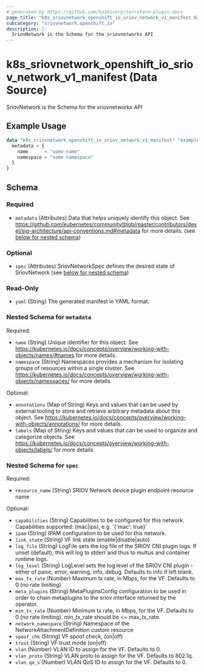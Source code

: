 ```yaml
---
# generated by https://github.com/hashicorp/terraform-plugin-docs
page_title: "k8s_sriovnetwork_openshift_io_sriov_network_v1_manifest Data Source - terraform-provider-k8s"
subcategory: "sriovnetwork.openshift.io"
description: |-
  SriovNetwork is the Schema for the sriovnetworks API
---
```


# k8s_sriovnetwork_openshift_io_sriov_network_v1_manifest (Data Source)

SriovNetwork is the Schema for the sriovnetworks API

## Example Usage

```terraform
data "k8s_sriovnetwork_openshift_io_sriov_network_v1_manifest" "example" {
  metadata = {
    name      = "some-name"
    namespace = "some-namespace"
  }
}
```

<!-- schema generated by tfplugindocs -->
## Schema

### Required

- `metadata` (Attributes) Data that helps uniquely identify this object. See https://github.com/kubernetes/community/blob/master/contributors/devel/sig-architecture/api-conventions.md#metadata for more details. (see [below for nested schema](#nestedatt--metadata))

### Optional

- `spec` (Attributes) SriovNetworkSpec defines the desired state of SriovNetwork (see [below for nested schema](#nestedatt--spec))

### Read-Only

- `yaml` (String) The generated manifest in YAML format.

<a id="nestedatt--metadata"></a>
### Nested Schema for `metadata`

Required:

- `name` (String) Unique identifier for this object. See https://kubernetes.io/docs/concepts/overview/working-with-objects/names/#names for more details.
- `namespace` (String) Namespaces provides a mechanism for isolating groups of resources within a single cluster. See https://kubernetes.io/docs/concepts/overview/working-with-objects/namespaces/ for more details.

Optional:

- `annotations` (Map of String) Keys and values that can be used by external tooling to store and retrieve arbitrary metadata about this object. See https://kubernetes.io/docs/concepts/overview/working-with-objects/annotations/ for more details.
- `labels` (Map of String) Keys and values that can be used to organize and categorize objects. See https://kubernetes.io/docs/concepts/overview/working-with-objects/labels/ for more details.


<a id="nestedatt--spec"></a>
### Nested Schema for `spec`

Required:

- `resource_name` (String) SRIOV Network device plugin endpoint resource name

Optional:

- `capabilities` (String) Capabilities to be configured for this network. Capabilities supported: (mac|ips), e.g. '{'mac': true}'
- `ipam` (String) IPAM configuration to be used for this network.
- `link_state` (String) VF link state (enable|disable|auto)
- `log_file` (String) LogFile sets the log file of the SRIOV CNI plugin logs. If unset (default), this will log to stderr and thus to multus and container runtime logs.
- `log_level` (String) LogLevel sets the log level of the SRIOV CNI plugin - either of panic, error, warning, info, debug. Defaults to info if left blank.
- `max_tx_rate` (Number) Maximum tx rate, in Mbps, for the VF. Defaults to 0 (no rate limiting)
- `meta_plugins` (String) MetaPluginsConfig configuration to be used in order to chain metaplugins to the sriov interface returned by the operator.
- `min_tx_rate` (Number) Minimum tx rate, in Mbps, for the VF. Defaults to 0 (no rate limiting). min_tx_rate should be <= max_tx_rate.
- `network_namespace` (String) Namespace of the NetworkAttachmentDefinition custom resource
- `spoof_chk` (String) VF spoof check, (on|off)
- `trust` (String) VF trust mode (on|off)
- `vlan` (Number) VLAN ID to assign for the VF. Defaults to 0.
- `vlan_proto` (String) VLAN proto to assign for the VF. Defaults to 802.1q.
- `vlan_qo_s` (Number) VLAN QoS ID to assign for the VF. Defaults to 0.
